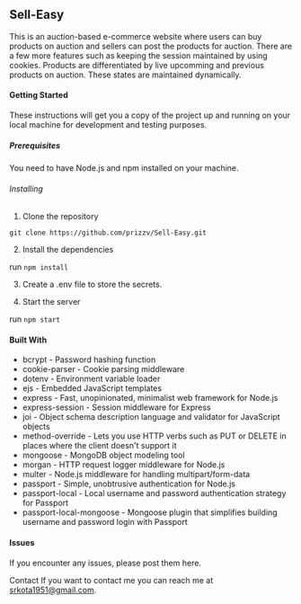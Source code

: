 ## Sell-Easy
This is an auction-based e-commerce website where users can buy products on auction and sellers can post the products for auction. There are a few more features such as keeping the session maintained by using cookies. Products are differentiated by live upcomming and previous products on auction. These states are maintained dynamically.

#### Getting Started
These instructions will get you a copy of the project up and running on your local machine for development and testing purposes.

##### Prerequisites
You need to have Node.js and npm installed on your machine.

###### Installing
1. Clone the repository

`git clone https://github.com/prizzv/Sell-Easy.git`

2. Install the dependencies

run `npm install`

3. Create a .env file to store the secrets.


4. Start the server

run `npm start`

#### Built With

* bcrypt - Password hashing function
* cookie-parser - Cookie parsing middleware
* dotenv - Environment variable loader
* ejs - Embedded JavaScript templates
* express - Fast, unopinionated, minimalist web framework for Node.js
* express-session - Session middleware for Express
* joi - Object schema description language and validator for JavaScript objects
* method-override - Lets you use HTTP verbs such as PUT or DELETE in places where the client doesn't support it
* mongoose - MongoDB object modeling tool
* morgan - HTTP request logger middleware for Node.js
* multer - Node.js middleware for handling multipart/form-data
* passport - Simple, unobtrusive authentication for Node.js
* passport-local - Local username and password authentication strategy for Passport
* passport-local-mongoose - Mongoose plugin that simplifies building username and password login with Passport

#### Issues
If you encounter any issues, please post them here.

Contact
If you want to contact me you can reach me at srkota1951@gmail.com.